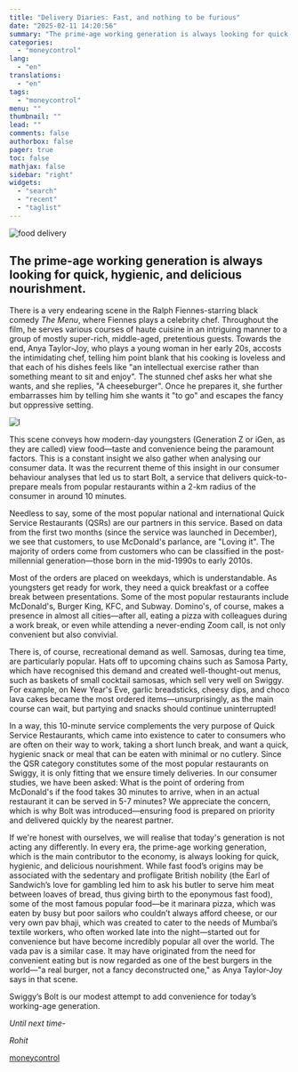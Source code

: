 ```yaml
---
title: "Delivery Diaries: Fast, and nothing to be furious"
date: "2025-02-11 14:20:56"
summary: "The prime-age working generation is always looking for quick, hygienic, and delicious nourishment. There is a very endearing scene in the Ralph Fiennes-starring black comedy The Menu, where Fiennes plays a celebrity chef. Throughout the film, he serves various courses of haute cuisine in an intriguing manner to a group..."
categories:
  - "moneycontrol"
lang:
  - "en"
translations:
  - "en"
tags:
  - "moneycontrol"
menu: ""
thumbnail: ""
lead: ""
comments: false
authorbox: false
pager: true
toc: false
mathjax: false
sidebar: "right"
widgets:
  - "search"
  - "recent"
  - "taglist"
---
```


![food delivery](//stat1.moneycontrol.com/mcnews//images/grey_bg.gif "food delivery")

The prime-age working generation is always looking for quick, hygienic, and delicious nourishment.
--------------------------------------------------------------------------------------------------

 

There is a very endearing scene in the Ralph Fiennes-starring black comedy *The Menu*, where Fiennes plays a celebrity chef. Throughout the film, he serves various courses of haute cuisine in an intriguing manner to a group of mostly super-rich, middle-aged, pretentious guests. Towards the end, Anya Taylor-Joy, who plays a young woman in her early 20s, accosts the intimidating chef, telling him point blank that his cooking is loveless and that each of his dishes feels like "an intellectual exercise rather than something meant to sit and enjoy". The stunned chef asks her what she wants, and she replies, "A cheeseburger". Once he prepares it, she further embarrasses him by telling him she wants it "to go" and escapes the fancy but oppressive setting.

![l](https://images.moneycontrol.com/static-mcnews/2024/07/20240708090043_delivery-diaries-logo.jpeg)

This scene conveys how modern-day youngsters (Generation Z or iGen, as they are called) view food—taste and convenience being the paramount factors. This is a constant insight we also gather when analysing our consumer data. It was the recurrent theme of this insight in our consumer behaviour analyses that led us to start Bolt, a service that delivers quick-to-prepare meals from popular restaurants within a 2-km radius of the consumer in around 10 minutes.

Needless to say, some of the most popular national and international Quick Service Restaurants (QSRs) are our partners in this service. Based on data from the first two months (since the service was launched in December), we see that customers, to use McDonald's parlance, are "Loving it". The majority of orders come from customers who can be classified in the post-millennial generation—those born in the mid-1990s to early 2010s.

Most of the orders are placed on weekdays, which is understandable. As youngsters get ready for work, they need a quick breakfast or a coffee break between presentations. Some of the most popular restaurants include McDonald's, Burger King, KFC, and Subway. Domino's, of course, makes a presence in almost all cities—after all, eating a pizza with colleagues during a work break, or even while attending a never-ending Zoom call, is not only convenient but also convivial.

There is, of course, recreational demand as well. Samosas, during tea time, are particularly popular. Hats off to upcoming chains such as Samosa Party, which have recognised this demand and created well-thought-out menus, such as baskets of small cocktail samosas, which sell very well on Swiggy. For example, on New Year's Eve, garlic breadsticks, cheesy dips, and choco lava cakes became the most ordered items—unsurprisingly, as the main course can wait, but partying and snacks should continue uninterrupted!

In a way, this 10-minute service complements the very purpose of Quick Service Restaurants, which came into existence to cater to consumers who are often on their way to work, taking a short lunch break, and want a quick, hygienic snack or meal that can be eaten with minimal or no cutlery. Since the QSR category constitutes some of the most popular restaurants on Swiggy, it is only fitting that we ensure timely deliveries. In our consumer studies, we have been asked: What is the point of ordering from McDonald's if the food takes 30 minutes to arrive, when in an actual restaurant it can be served in 5-7 minutes? We appreciate the concern, which is why Bolt was introduced—ensuring food is prepared on priority and delivered quickly by the nearest partner.

If we're honest with ourselves, we will realise that today's generation is not acting any differently. In every era, the prime-age working generation, which is the main contributor to the economy, is always looking for quick, hygienic, and delicious nourishment. While fast food’s origins may be associated with the sedentary and profligate British nobility (the Earl of Sandwich’s love for gambling led him to ask his butler to serve him meat between loaves of bread, thus giving birth to the eponymous fast food), some of the most famous popular food—be it marinara pizza, which was eaten by busy but poor sailors who couldn’t always afford cheese, or our very own pav bhaji, which was created to cater to the needs of Mumbai’s textile workers, who often worked late into the night—started out for convenience but have become incredibly popular all over the world. The vada pav is a similar case. It may have originated from the need for convenient eating but is now regarded as one of the best burgers in the world—"a real burger, not a fancy deconstructed one," as Anya Taylor-Joy says in that scene.

Swiggy’s Bolt is our modest attempt to add convenience for today’s working-age generation.

*Until next time-*

*Rohit*

[moneycontrol](https://www.moneycontrol.com/news/opinion/delivery-diaries-fast-and-nothing-to-be-furious-12936627.html)
